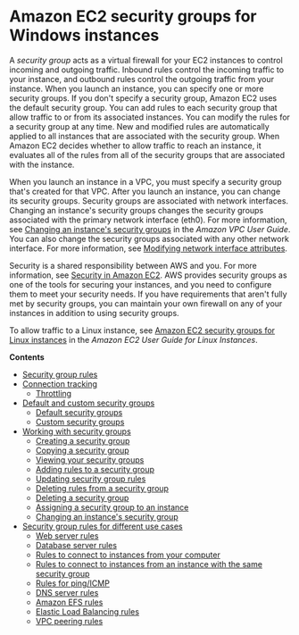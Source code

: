 # Amazon EC2 security groups for Windows instances<a name="ec2-security-groups"></a>

A *security group* acts as a virtual firewall for your EC2 instances to control incoming and outgoing traffic\. Inbound rules control the incoming traffic to your instance, and outbound rules control the outgoing traffic from your instance\. When you launch an instance, you can specify one or more security groups\. If you don't specify a security group, Amazon EC2 uses the default security group\. You can add rules to each security group that allow traffic to or from its associated instances\. You can modify the rules for a security group at any time\. New and modified rules are automatically applied to all instances that are associated with the security group\. When Amazon EC2 decides whether to allow traffic to reach an instance, it evaluates all of the rules from all of the security groups that are associated with the instance\.

When you launch an instance in a VPC, you must specify a security group that's created for that VPC\. After you launch an instance, you can change its security groups\. Security groups are associated with network interfaces\. Changing an instance's security groups changes the security groups associated with the primary network interface \(eth0\)\. For more information, see [Changing an instance's security groups](https://docs.aws.amazon.com/vpc/latest/userguide/VPC_SecurityGroups.html#SG_Changing_Group_Membership) in the *Amazon VPC User Guide*\. You can also change the security groups associated with any other network interface\. For more information, see [Modifying network interface attributes](using-eni.md#modify-network-interface-attributes)\.

Security is a shared responsibility between AWS and you\. For more information, see [Security in Amazon EC2](ec2-security.md)\. AWS provides security groups as one of the tools for securing your instances, and you need to configure them to meet your security needs\. If you have requirements that aren't fully met by security groups, you can maintain your own firewall on any of your instances in addition to using security groups\.

To allow traffic to a Linux instance, see [Amazon EC2 security groups for Linux instances](https://docs.aws.amazon.com/AWSEC2/latest/UserGuide/using-network-security.html) in the *Amazon EC2 User Guide for Linux Instances*\.

**Contents**
+ [Security group rules](security-group-rules.md)
+ [Connection tracking](security-group-connection-tracking.md)
  + [Throttling](security-group-connection-tracking.md#connection-tracking-throttling)
+ [Default and custom security groups](default-custom-security-groups.md)
  + [Default security groups](default-custom-security-groups.md#default-security-group)
  + [Custom security groups](default-custom-security-groups.md#creating-your-own-security-groups)
+ [Working with security groups](working-with-security-groups.md)
  + [Creating a security group](working-with-security-groups.md#creating-security-group)
  + [Copying a security group](working-with-security-groups.md#copy-security-group)
  + [Viewing your security groups](working-with-security-groups.md#describing-security-group)
  + [Adding rules to a security group](working-with-security-groups.md#adding-security-group-rule)
  + [Updating security group rules](working-with-security-groups.md#updating-security-group-rules)
  + [Deleting rules from a security group](working-with-security-groups.md#deleting-security-group-rule)
  + [Deleting a security group](working-with-security-groups.md#deleting-security-group)
  + [Assigning a security group to an instance](working-with-security-groups.md#assigning-security-group)
  + [Changing an instance's security group](working-with-security-groups.md#changing-security-group)
+ [Security group rules for different use cases](security-group-rules-reference.md)
  + [Web server rules](security-group-rules-reference.md#sg-rules-web-server)
  + [Database server rules](security-group-rules-reference.md#sg-rules-db-server)
  + [Rules to connect to instances from your computer](security-group-rules-reference.md#sg-rules-local-access)
  + [Rules to connect to instances from an instance with the same security group](security-group-rules-reference.md#sg-rules-other-instances)
  + [Rules for ping/ICMP](security-group-rules-reference.md#sg-rules-ping)
  + [DNS server rules](security-group-rules-reference.md#sg-rules-dns)
  + [Amazon EFS rules](security-group-rules-reference.md#sg-rules-efs)
  + [Elastic Load Balancing rules](security-group-rules-reference.md#sg-rules-elb)
  + [VPC peering rules](security-group-rules-reference.md#peer-vpc-rules)